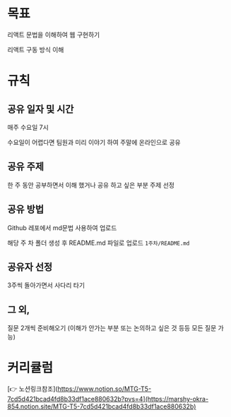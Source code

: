 # 목표

리액트 문법을 이해하여 웹 구현하기

리액트 구동 방식 이해

# 규칙

## 공유 일자 및 시간

매주 수요일 7시

수요일이 어렵다면 팀원과 미리 이야기 하여 주말에 온라인으로 공유

## 공유 주제

한 주 동안 공부하면서 이해 했거나 공유 하고 싶은 부분 주제 선정

## 공유 방법

Github 레포에서 md문법 사용하여 업로드

해당 주 차 폴더 생성 후 README.md 파일로 업로드 `1주차/README.md`

## 공유자 선정

3주씩 돌아가면서 사다리 타기

## 그 외,

질문 2개씩 준비해오기 (이해가 안가는 부분 또는 논의하고 싶은 것 등등 모든 질문 가능)

# 커리큘럼

[👉 노션링크참조](https://www.notion.so/MTG-T5-7cd5d421bcad4fd8b33df1ace880632b?pvs=4](https://marshy-okra-854.notion.site/MTG-T5-7cd5d421bcad4fd8b33df1ace880632b)
